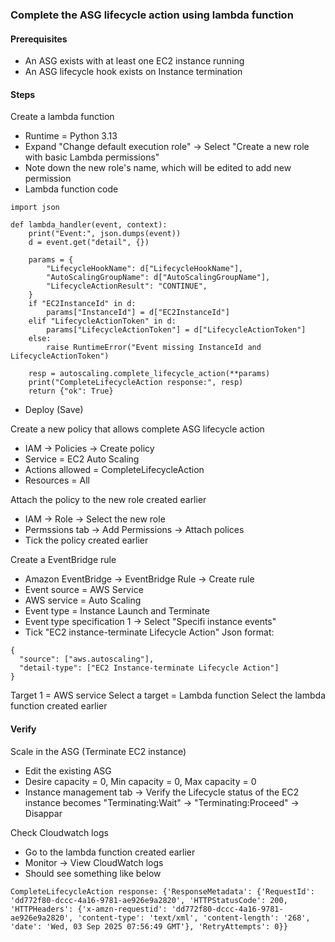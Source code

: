 ### Complete the ASG lifecycle action using lambda function

#### Prerequisites

- An ASG exists with at least one EC2 instance running
- An ASG lifecycle hook exists on Instance termination

#### Steps

Create a lambda function
- Runtime = Python 3.13
- Expand "Change default execution role" -> Select "Create a new role with basic Lambda permissions"
- Note down the new role's name, which will be edited to add new permission
- Lambda function code
```
import json

def lambda_handler(event, context):
    print("Event:", json.dumps(event))
    d = event.get("detail", {})

    params = {
        "LifecycleHookName": d["LifecycleHookName"],
        "AutoScalingGroupName": d["AutoScalingGroupName"],
        "LifecycleActionResult": "CONTINUE",
    }
    if "EC2InstanceId" in d:
        params["InstanceId"] = d["EC2InstanceId"]
    elif "LifecycleActionToken" in d:
        params["LifecycleActionToken"] = d["LifecycleActionToken"]
    else:
        raise RuntimeError("Event missing InstanceId and LifecycleActionToken")

    resp = autoscaling.complete_lifecycle_action(**params)
    print("CompleteLifecycleAction response:", resp)
    return {"ok": True}
```
- Deploy (Save)

Create a new policy that allows complete ASG lifecycle action
- IAM -> Policies -> Create policy
- Service = EC2 Auto Scaling
- Actions allowed = CompleteLifecycleAction
- Resources = All

Attach the policy to the new role created earlier
- IAM -> Role -> Select the new role
- Permssions tab -> Add Permissions -> Attach polices
- Tick the policy created earlier 

Create a EventBridge rule
- Amazon EventBridge -> EventBridge Rule -> Create rule
- Event source = AWS Service
- AWS service = Auto Scaling
- Event type = Instance Launch and Terminate
- Event type specification 1 -> Select "Specifi instance events"
- Tick "EC2 instance-terminate Lifecycle Action"
Json format:
```
{
  "source": ["aws.autoscaling"],
  "detail-type": ["EC2 Instance-terminate Lifecycle Action"]
}
```
Target 1 = AWS service
Select a target  = Lambda function
Select the lambda function created earlier

#### Verify

Scale in the ASG (Terminate EC2 instance)
- Edit the existing ASG
- Desire capacity = 0, Min capacity = 0, Max capacity = 0
- Instance management tab -> Verify the Lifecycle status of the EC2 instance becomes "Terminating:Wait" -> "Terminating:Proceed" -> Disappar

Check Cloudwatch logs
- Go to the lambda function created earlier
- Monitor -> View CloudWatch logs
- Should see something like below
```
CompleteLifecycleAction response: {'ResponseMetadata': {'RequestId': 'dd772f80-dccc-4a16-9781-ae926e9a2820', 'HTTPStatusCode': 200, 'HTTPHeaders': {'x-amzn-requestid': 'dd772f80-dccc-4a16-9781-ae926e9a2820', 'content-type': 'text/xml', 'content-length': '268', 'date': 'Wed, 03 Sep 2025 07:56:49 GMT'}, 'RetryAttempts': 0}}
```
